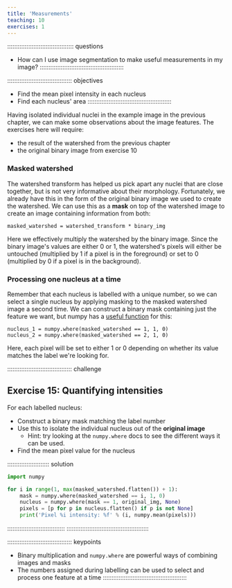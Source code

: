 ```yaml
---
title: 'Measurements'
teaching: 10
exercises: 1
---
```


:::::::::::::::::::::::::::::::::::::: questions 
- How can I use image segmentation to make useful measurements in my image?
::::::::::::::::::::::::::::::::::::::::::::::::

::::::::::::::::::::::::::::::::::::: objectives
- Find the mean pixel intensity in each nucleus
- Find each nucleus' area
::::::::::::::::::::::::::::::::::::::::::::::::

Having isolated individual nuclei in the example image in the previous chapter, we
can make some observations about the image features. The exercises here will
require:

- the result of the watershed from the previous chapter
- the original binary image from exercise 10

### Masked watershed

The watershed transform has helped us pick apart any nuclei that are close
together, but is not very informative about their morphology. Fortunately,
we already have this in the form of the original binary image we used to
create the watershed. We can use this as a **mask** on top of the watershed
image to create an image containing information from both:

    masked_watershed = watershed_transform * binary_img

Here we effectively multiply the watershed by the binary image. Since the
binary image's values are either 0 or 1, the watershed's pixels will either
be untouched (multiplied by 1 if a pixel is in the foreground) or set to 0
(multiplied by 0 if a pixel is in the background).

### Processing one nucleus at a time

Remember that each nucleus is labelled with a unique number, so we can select a
single nucleus by applying masking to the masked watershed image a second time.
We can construct a binary mask containing just the feature we want, but numpy
has a [useful function](https://numpy.org/doc/stable/reference/generated/numpy.where.html)
for this:

    nucleus_1 = numpy.where(masked_watershed == 1, 1, 0)
    nucleus_2 = numpy.where(masked_watershed == 2, 1, 0)

Here, each pixel will be set to either 1 or 0 depending on whether its value
matches the label we're looking for.

::::::::::::::::::::::::::::::::::::: challenge 
## Exercise 15: Quantifying intensities

For each labelled nucleus:

- Construct a binary mask matching the label number
- Use this to isolate the individual nucleus out of the **original image**
  - Hint: try looking at the `numpy.where` docs to see the different ways
    it can be used.
- Find the mean pixel value for the nucleus

:::::::::::::::::::::::: solution
```python
import numpy

for i in range(1, max(masked_watershed.flatten()) + 1):
    mask = numpy.where(masked_watershed == i, 1, 0)
    nucleus = numpy.where(mask == 1, original_img, None)
    pixels = [p for p in nucleus.flatten() if p is not None]
    print('Pixel %i intensity: %f' % (i, numpy.mean(pixels)))
```
:::::::::::::::::::::::::::::::::
:::::::::::::::::::::::::::::::::::::::::::::::

::::::::::::::::::::::::::::::::::::: keypoints 
- Binary multiplication and `numpy.where` are powerful ways of combining images and masks
- The numbers assigned during labelling can be used to select and process one feature at a time
::::::::::::::::::::::::::::::::::::::::::::::::
